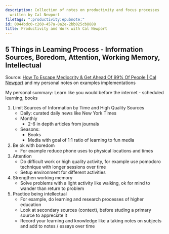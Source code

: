 ```yaml
---
description: Collection of notes on productivity and focus processes
  written by Cal Newport
filetags: ":productivity:epubnote:"
id: 0044bdc0-c260-457a-8a2e-2bb025cb8888
title: Productivity and Work with Cal Newport
---
```


## 5 Things in Learning Process - Information Sources, Boredom, Attention, Working Memory, Intellectual

Source: [How To Escape Mediocrity & Get Ahead Of 99% Of People \| Cal
Newport](https://youtu.be/Wy7lsdvmWpk) and my personal notes on examples
implementations

My personal summary: Learn like you would before the internet -
scheduled learning, books

1.  Limit Sources of Information by Time and High Quality Sources
    - Daily: curated daily news like New York Times
    - Monthly
      - 2-6 in depth articles from journals
    - Seasons:
      - Books
      - Media with goal of 1:1 ratio of learning to fun media
2.  Be ok with boredom
    - For example reduce phone uses to physical locations and times
3.  Attention
    - Do difficult work or high quality activity, for example use
      pomodoro technique with longer sessions over time
    - Setup environment for different activities
4.  Strengthen working memory
    - Solve problems with a light activity like walking, ok for mind to
      wander than return to problem
5.  Practice being intellectual
    - For example, do learning and research processes of higher
      education
    - Look at secondary sources (context), before studing a primary
      source to appreciate it
    - Record your learning and knowledge like a taking notes on subjects
      and add to notes / essays over time
